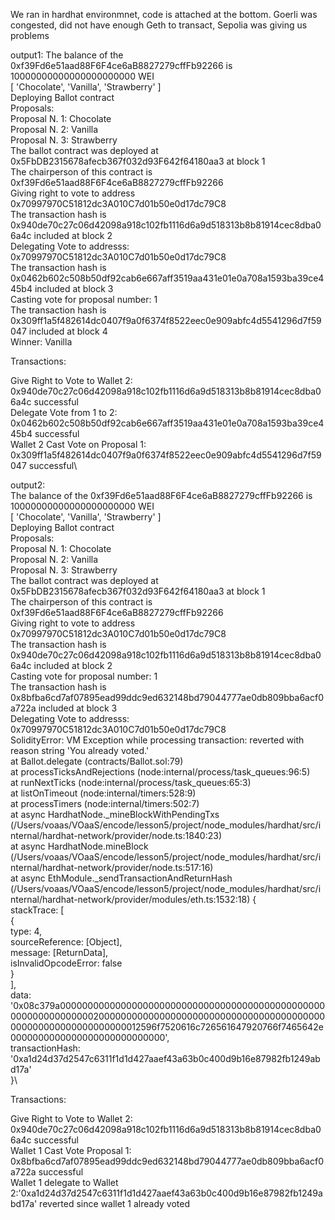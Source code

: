 We ran in hardhat environmnet, code is attached at the bottom. Goerli was congested, did not have enough Geth to transact, Sepolia was giving us problems




output1: 
The balance of the 0xf39Fd6e51aad88F6F4ce6aB8827279cffFb92266 is 10000000000000000000000 WEI\
[ 'Chocolate', 'Vanilla', 'Strawberry' ]\
Deploying Ballot contract\
Proposals: \
Proposal N. 1: Chocolate\
Proposal N. 2: Vanilla\
Proposal N. 3: Strawberry\
The ballot contract was deployed at 0x5FbDB2315678afecb367f032d93F642f64180aa3 at block 1\
The chairperson of this contract is 0xf39Fd6e51aad88F6F4ce6aB8827279cffFb92266\
Giving right to vote to address 0x70997970C51812dc3A010C7d01b50e0d17dc79C8\
The transaction hash is 0x940de70c27c06d42098a918c102fb1116d6a9d518313b8b81914cec8dba06a4c included at block 2\
Delegating Vote to addresss: 0x70997970C51812dc3A010C7d01b50e0d17dc79C8\
The transaction hash is 0x0462b602c508b50df92cab6e667aff3519aa431e01e0a708a1593ba39ce445b4 included at block 3\
Casting vote for proposal number: 1\
The transaction hash is 0x309ff1a5f482614dc0407f9a0f6374f8522eec0e909abfc4d5541296d7f59047 included at block 4\
Winner: Vanilla




Transactions:

Give Right to Vote to Wallet 2: 0x940de70c27c06d42098a918c102fb1116d6a9d518313b8b81914cec8dba06a4c successful\
Delegate Vote from 1 to 2: 0x0462b602c508b50df92cab6e667aff3519aa431e01e0a708a1593ba39ce445b4 successful\
Wallet 2 Cast Vote on Proposal 1: 0x309ff1a5f482614dc0407f9a0f6374f8522eec0e909abfc4d5541296d7f59047 successful\



output2:\
The balance of the 0xf39Fd6e51aad88F6F4ce6aB8827279cffFb92266 is 10000000000000000000000 WEI\
[ 'Chocolate', 'Vanilla', 'Strawberry' ]\
Deploying Ballot contract\
Proposals: \
Proposal N. 1: Chocolate\
Proposal N. 2: Vanilla\
Proposal N. 3: Strawberry\
The ballot contract was deployed at 0x5FbDB2315678afecb367f032d93F642f64180aa3 at block 1\
The chairperson of this contract is 0xf39Fd6e51aad88F6F4ce6aB8827279cffFb92266\
Giving right to vote to address 0x70997970C51812dc3A010C7d01b50e0d17dc79C8\
The transaction hash is 0x940de70c27c06d42098a918c102fb1116d6a9d518313b8b81914cec8dba06a4c included at block 2\
Casting vote for proposal number: 1\
The transaction hash is 0x8bfba6cd7af07895ead99ddc9ed632148bd79044777ae0db809bba6acf0a722a included at block 3\
Delegating Vote to addresss: 0x70997970C51812dc3A010C7d01b50e0d17dc79C8\
SolidityError: VM Exception while processing transaction: reverted with reason string 'You already voted.'\
    at Ballot.delegate (contracts/Ballot.sol:79)\
    at processTicksAndRejections (node:internal/process/task_queues:96:5)\
    at runNextTicks (node:internal/process/task_queues:65:3)\
    at listOnTimeout (node:internal/timers:528:9)\
    at processTimers (node:internal/timers:502:7)\
    at async HardhatNode._mineBlockWithPendingTxs (/Users/voaas/VOaaS/encode/lesson5/project/node_modules/hardhat/src/internal/hardhat-network/provider/node.ts:1840:23)\
    at async HardhatNode.mineBlock (/Users/voaas/VOaaS/encode/lesson5/project/node_modules/hardhat/src/internal/hardhat-network/provider/node.ts:517:16)\
    at async EthModule._sendTransactionAndReturnHash (/Users/voaas/VOaaS/encode/lesson5/project/node_modules/hardhat/src/internal/hardhat-network/provider/modules/eth.ts:1532:18) {\
  stackTrace: [\
    {\
      type: 4,\
      sourceReference: [Object],\
      message: [ReturnData],\
      isInvalidOpcodeError: false\
    }\
  ],\
  data: '0x08c379a000000000000000000000000000000000000000000000000000000000000000200000000000000000000000000000000000000000000000000000000000000012596f7520616c726561647920766f7465642e0000000000000000000000000000',\
  transactionHash: '0xa1d24d37d2547c6311f1d1d427aaef43a63b0c400d9b16e87982fb1249abd17a'\
}\


Transactions:

Give Right to Vote to Wallet 2: 0x940de70c27c06d42098a918c102fb1116d6a9d518313b8b81914cec8dba06a4c  successful\
Wallet 1 Cast Vote Proposal 1: 0x8bfba6cd7af07895ead99ddc9ed632148bd79044777ae0db809bba6acf0a722a  successful\
Wallet 1 delegate to Wallet 2:'0xa1d24d37d2547c6311f1d1d427aaef43a63b0c400d9b16e87982fb1249abd17a' reverted since wallet 1 already voted



